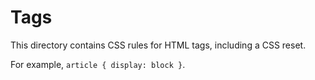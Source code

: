 Tags
=========

This directory contains CSS rules for HTML tags, including
a CSS reset.

For example, `article { display: block }`.

